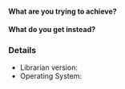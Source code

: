 #### What are you trying to achieve?

#### What do you get instead?

### Details

* Librarian version:
* Operating System:
